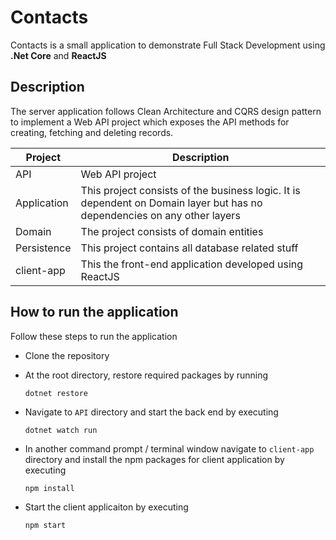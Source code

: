 # Contacts

Contacts is a small application to demonstrate Full Stack Development using **.Net Core** and **ReactJS**

## Description

The server application follows Clean Architecture and CQRS design pattern to implement a Web API project which exposes the API methods for creating, fetching and deleting records.

| Project | Description |
| ------- | ----------- |
| API     | Web API project |
| Application  | This project consists of the business logic. It is dependent on Domain layer but has no dependencies on any other layers |
| Domain  | The project consists of domain entities |
| Persistence | This project contains all database related stuff |
| client-app  | This the front-end application developed using ReactJS |

## How to run the application

Follow these steps to run the application

* Clone the repository
	
* At the root directory, restore required packages by running

	```
	dotnet restore
	```
	
* Navigate to `API` directory and start the back end by executing 
	
	```
	dotnet watch run
	```
	
	
* In another command prompt / terminal window navigate to `client-app` directory and install the npm packages for client application by executing
	
	```
	npm install
	```
	
* Start the client applicaiton by executing
	
	```
	npm start
	```
